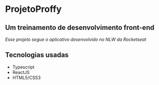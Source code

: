   # ProjetoProffy
 
  ## Um treinamento de desenvolvimento front-end  

  *Esse projeto segue o aplicativo desenvolvido no NLW da Rocketseat*
 
  ## Tecnologias usadas
 
  - Typescript
  - ReactJS
  - HTML5/CSS3
